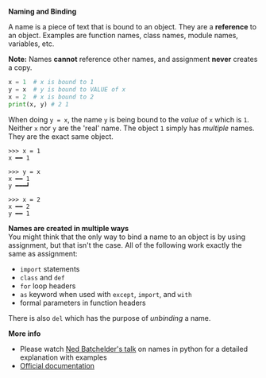 **Naming and Binding**

A name is a piece of text that is bound to an object. They are a **reference** to an object. Examples are function names, class names, module names, variables, etc.

**Note:** Names **cannot** reference other names, and assignment **never** creates a copy.
```py
x = 1  # x is bound to 1
y = x  # y is bound to VALUE of x
x = 2  # x is bound to 2
print(x, y) # 2 1
```
When doing `y = x`, the name `y` is being bound to the *value* of `x` which is `1`. Neither `x` nor `y` are the 'real' name. The object `1` simply has *multiple* names. They are the exact same object.
```
>>> x = 1
x ━━ 1

>>> y = x
x ━━ 1
y ━━━┛

>>> x = 2
x ━━ 2
y ━━ 1
```
**Names are created in multiple ways**  
You might think that the only way to bind a name to an object is by using assignment, but that isn't the case. All of the following work exactly the same as assignment:  
- `import` statements  
- `class` and `def`  
- `for` loop headers  
- `as` keyword when used with `except`, `import`, and `with`  
- formal parameters in function headers  

There is also `del` which has the purpose of *unbinding* a name.

**More info**  
- Please watch [Ned Batchelder's talk](https://youtu.be/_AEJHKGk9ns) on names in python for a detailed explanation with examples  
- [Official documentation](https://docs.python.org/3/reference/executionmodel.html#naming-and-binding)
